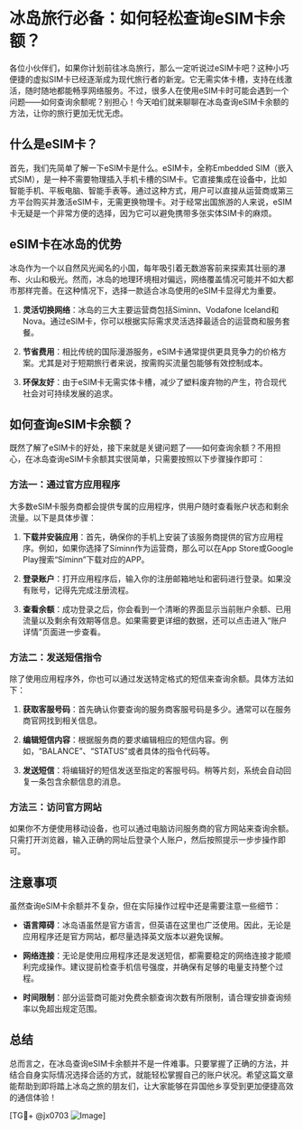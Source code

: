 # 冰岛旅行必备：如何轻松查询eSIM卡余额？

各位小伙伴们，如果你计划前往冰岛旅行，那么一定听说过eSIM卡吧？这种小巧便捷的虚拟SIM卡已经逐渐成为现代旅行者的新宠。它无需实体卡槽，支持在线激活，随时随地都能畅享网络服务。不过，很多人在使用eSIM卡时可能会遇到一个问题——如何查询余额呢？别担心！今天咱们就来聊聊在冰岛查询eSIM卡余额的方法，让你的旅行更加无忧无虑。

## 什么是eSIM卡？

首先，我们先简单了解一下eSIM卡是什么。eSIM卡，全称Embedded SIM（嵌入式SIM），是一种不需要物理插入手机卡槽的SIM卡。它直接集成在设备中，比如智能手机、平板电脑、智能手表等。通过这种方式，用户可以直接从运营商或第三方平台购买并激活eSIM卡，无需更换物理卡。对于经常出国旅游的人来说，eSIM卡无疑是一个非常方便的选择，因为它可以避免携带多张实体SIM卡的麻烦。

## eSIM卡在冰岛的优势

冰岛作为一个以自然风光闻名的小国，每年吸引着无数游客前来探索其壮丽的瀑布、火山和极光。然而，冰岛的地理环境相对偏远，网络覆盖情况可能并不如大都市那样完善。在这种情况下，选择一款适合冰岛使用的eSIM卡显得尤为重要。

1. **灵活切换网络**：冰岛的三大主要运营商包括Síminn、Vodafone Iceland和Nova。通过eSIM卡，你可以根据实际需求灵活选择最适合的运营商和服务套餐。
   
2. **节省费用**：相比传统的国际漫游服务，eSIM卡通常提供更具竞争力的价格方案。尤其是对于短期旅行者来说，按需购买流量包能够有效控制成本。

3. **环保友好**：由于eSIM卡无需实体卡槽，减少了塑料废弃物的产生，符合现代社会对可持续发展的追求。

## 如何查询eSIM卡余额？

既然了解了eSIM卡的好处，接下来就是关键问题了——如何查询余额？不用担心，在冰岛查询eSIM卡余额其实很简单，只需要按照以下步骤操作即可：

### 方法一：通过官方应用程序

大多数eSIM卡服务商都会提供专属的应用程序，供用户随时查看账户状态和剩余流量。以下是具体步骤：

1. **下载并安装应用**：首先，确保你的手机上安装了该服务商提供的官方应用程序。例如，如果你选择了Síminn作为运营商，那么可以在App Store或Google Play搜索“Síminn”下载对应的APP。

2. **登录账户**：打开应用程序后，输入你的注册邮箱地址和密码进行登录。如果没有账号，记得先完成注册流程。

3. **查看余额**：成功登录之后，你会看到一个清晰的界面显示当前账户余额、已用流量以及剩余有效期等信息。如果需要更详细的数据，还可以点击进入“账户详情”页面进一步查看。

### 方法二：发送短信指令

除了使用应用程序外，你也可以通过发送特定格式的短信来查询余额。具体方法如下：

1. **获取客服号码**：首先确认你要查询的服务商客服号码是多少。通常可以在服务商官网找到相关信息。

2. **编辑短信内容**：根据服务商的要求编辑相应的短信内容。例如，“BALANCE”、“STATUS”或者具体的指令代码等。

3. **发送短信**：将编辑好的短信发送至指定的客服号码。稍等片刻，系统会自动回复一条包含余额信息的消息。

### 方法三：访问官方网站

如果你不方便使用移动设备，也可以通过电脑访问服务商的官方网站来查询余额。只需打开浏览器，输入正确的网址后登录个人账户，然后按照提示一步步操作即可。

## 注意事项

虽然查询eSIM卡余额并不复杂，但在实际操作过程中还是需要注意一些细节：

- **语言障碍**：冰岛语虽然是官方语言，但英语在这里也广泛使用。因此，无论是应用程序还是官方网站，都尽量选择英文版本以避免误解。
  
- **网络连接**：无论是使用应用程序还是发送短信，都需要稳定的网络连接才能顺利完成操作。建议提前检查手机信号强度，并确保有足够的电量支持整个过程。

- **时间限制**：部分运营商可能对免费余额查询次数有所限制，请合理安排查询频率以免超出规定范围。

## 总结

总而言之，在冰岛查询eSIM卡余额并不是一件难事。只要掌握了正确的方法，并结合自身实际情况选择合适的方式，就能轻松掌握自己的账户状况。希望这篇文章能帮助到即将踏上冰岛之旅的朋友们，让大家能够在异国他乡享受到更加便捷高效的通信体验！

[TG💪+ @jx0703 ![Image](https://github.com/user-attachments/assets/dbca1d08-cadb-493c-b0ec-ad6f7a83f270)]